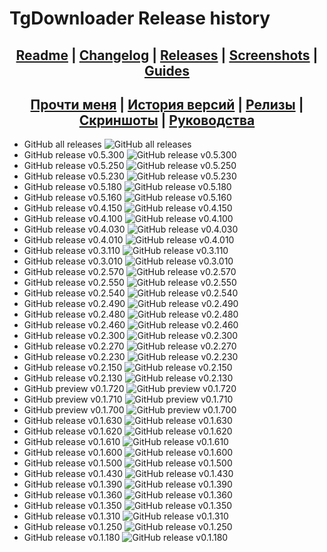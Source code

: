 ﻿# TgDownloader Release history

## <div align="center"><b><a href="../README.md">Readme</a> | <a href="../CHANGELOG.md">Changelog</a> | <a href="RELEASE.md">Releases</a> | <a href="SCREENSHOTS.md">Screenshots</a> | <a href="GUIDES.md">Guides</a></b></div>
## <div align="center"><b><a href="../README-RUS.md">Прочти меня</a> | <a href="../CHANGELOG-RUS.md">История версий</a> | <a href="RELEASE.md">Релизы</a> | <a href="SCREENSHOTS.md">Скриншоты</a> | <a href="GUIDES-RUS.md">Руководства</a></b></div>

- GitHub all releases       	![GitHub all releases](https://img.shields.io/github/downloads/DamianMorozov/TgDownloader/total?style=social)
- GitHub release v0.5.300		![GitHub release v0.5.300](https://img.shields.io/github/downloads/DamianMorozov/TgDownloader/v0.5.300/total?style=social)
- GitHub release v0.5.250		![GitHub release v0.5.250](https://img.shields.io/github/downloads/DamianMorozov/TgDownloader/v0.5.250/total?style=social)
- GitHub release v0.5.230		![GitHub release v0.5.230](https://img.shields.io/github/downloads/DamianMorozov/TgDownloader/v0.5.230/total?style=social)
- GitHub release v0.5.180		![GitHub release v0.5.180](https://img.shields.io/github/downloads/DamianMorozov/TgDownloader/v0.5.180/total?style=social)
- GitHub release v0.5.160		![GitHub release v0.5.160](https://img.shields.io/github/downloads/DamianMorozov/TgDownloader/v0.5.160/total?style=social)
- GitHub release v0.4.150		![GitHub release v0.4.150](https://img.shields.io/github/downloads/DamianMorozov/TgDownloader/v0.4.150/total?style=social)
- GitHub release v0.4.100		![GitHub release v0.4.100](https://img.shields.io/github/downloads/DamianMorozov/TgDownloader/v0.4.100/total?style=social)
- GitHub release v0.4.030		![GitHub release v0.4.030](https://img.shields.io/github/downloads/DamianMorozov/TgDownloader/v0.4.030/total?style=social)
- GitHub release v0.4.010		![GitHub release v0.4.010](https://img.shields.io/github/downloads/DamianMorozov/TgDownloader/v0.4.010/total?style=social)
- GitHub release v0.3.110		![GitHub release v0.3.110](https://img.shields.io/github/downloads/DamianMorozov/TgDownloader/v0.3.110/total?style=social)
- GitHub release v0.3.010		![GitHub release v0.3.010](https://img.shields.io/github/downloads/DamianMorozov/TgDownloader/v0.3.010/total?style=social)
- GitHub release v0.2.570		![GitHub release v0.2.570](https://img.shields.io/github/downloads/DamianMorozov/TgDownloader/v0.2.570/total?style=social)
- GitHub release v0.2.550		![GitHub release v0.2.550](https://img.shields.io/github/downloads/DamianMorozov/TgDownloader/v0.2.550/total?style=social)
- GitHub release v0.2.540		![GitHub release v0.2.540](https://img.shields.io/github/downloads/DamianMorozov/TgDownloader/v0.2.540/total?style=social)
- GitHub release v0.2.490		![GitHub release v0.2.490](https://img.shields.io/github/downloads/DamianMorozov/TgDownloader/v0.2.490/total?style=social)
- GitHub release v0.2.480		![GitHub release v0.2.480](https://img.shields.io/github/downloads/DamianMorozov/TgDownloader/v0.2.480/total?style=social)
- GitHub release v0.2.460		![GitHub release v0.2.460](https://img.shields.io/github/downloads/DamianMorozov/TgDownloader/v0.2.460/total?style=social)
- GitHub release v0.2.300		![GitHub release v0.2.300](https://img.shields.io/github/downloads/DamianMorozov/TgDownloader/v0.2.300/total?style=social)
- GitHub release v0.2.270		![GitHub release v0.2.270](https://img.shields.io/github/downloads/DamianMorozov/TgDownloader/v0.2.270/total?style=social)
- GitHub release v0.2.230		![GitHub release v0.2.230](https://img.shields.io/github/downloads/DamianMorozov/TgDownloader/v0.2.230/total?style=social)
- GitHub release v0.2.150		![GitHub release v0.2.150](https://img.shields.io/github/downloads/DamianMorozov/TgDownloader/v0.2.150/total?style=social)
- GitHub release v0.2.130		![GitHub release v0.2.130](https://img.shields.io/github/downloads/DamianMorozov/TgDownloader/v0.2.130/total?style=social)
- GitHub preview v0.1.720		![GitHub preview v0.1.720](https://img.shields.io/github/downloads/DamianMorozov/TgDownloader/v0.1.720/total?style=social)
- GitHub preview v0.1.710		![GitHub preview v0.1.710](https://img.shields.io/github/downloads/DamianMorozov/TgDownloader/v0.1.710/total?style=social)
- GitHub preview v0.1.700		![GitHub preview v0.1.700](https://img.shields.io/github/downloads/DamianMorozov/TgDownloader/v0.1.700/total?style=social)
- GitHub release v0.1.630		![GitHub release v0.1.630](https://img.shields.io/github/downloads/DamianMorozov/TgDownloader/v0.1.630/total?style=social)
- GitHub release v0.1.620		![GitHub release v0.1.620](https://img.shields.io/github/downloads/DamianMorozov/TgDownloader/v0.1.620/total?style=social)
- GitHub release v0.1.610		![GitHub release v0.1.610](https://img.shields.io/github/downloads/DamianMorozov/TgDownloader/v0.1.610/total?style=social)
- GitHub release v0.1.600		![GitHub release v0.1.600](https://img.shields.io/github/downloads/DamianMorozov/TgDownloader/v0.1.600/total?style=social)
- GitHub release v0.1.500		![GitHub release v0.1.500](https://img.shields.io/github/downloads/DamianMorozov/TgDownloader/v0.1.500/total?style=social)
- GitHub release v0.1.430		![GitHub release v0.1.430](https://img.shields.io/github/downloads/DamianMorozov/TgDownloader/v0.1.430/total?style=social)
- GitHub release v0.1.390		![GitHub release v0.1.390](https://img.shields.io/github/downloads/DamianMorozov/TgDownloader/v0.1.390/total?style=social)
- GitHub release v0.1.360		![GitHub release v0.1.360](https://img.shields.io/github/downloads/DamianMorozov/TgDownloader/v0.1.360/total?style=social)
- GitHub release v0.1.350		![GitHub release v0.1.350](https://img.shields.io/github/downloads/DamianMorozov/TgDownloader/v0.1.350/total?style=social)
- GitHub release v0.1.310		![GitHub release v0.1.310](https://img.shields.io/github/downloads/DamianMorozov/TgDownloader/v0.1.310/total?style=social)
- GitHub release v0.1.250		![GitHub release v0.1.250](https://img.shields.io/github/downloads/DamianMorozov/TgDownloader/v0.1.250/total?style=social)
- GitHub release v0.1.180		![GitHub release v0.1.180](https://img.shields.io/github/downloads/DamianMorozov/TgDownloader/v0.1.180/total?style=social)
